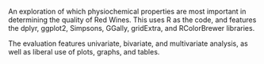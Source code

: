 An exploration of which physiochemical properties are most important in determining the quality of Red Wines.  This uses R as the code, and features the dplyr, ggplot2, Simpsons, GGally, gridExtra, and RColorBrewer libraries.

The evaluation features univariate, bivariate, and multivariate analysis, as well as liberal use of plots, graphs, and tables.
